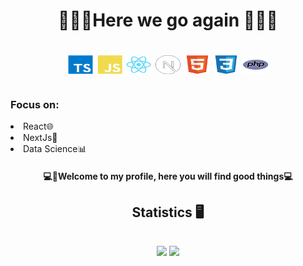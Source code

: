 <h1 align="center">
🧑🏻‍🚀Here we go again 🧑🏻‍🚀

<div dir="auto"><br>
<img align="center" height="30" width="40" src="https://raw.githubusercontent.com/devicons/devicon/master/icons/typescript/typescript-original.svg" style="max-width: 100%;">
    <img align="center" height="30" width="40" src="https://raw.githubusercontent.com/devicons/devicon/master/icons/javascript/javascript-plain.svg" style="max-width: 100%;">
    <img align="center" height="30" width="40" src="https://raw.githubusercontent.com/devicons/devicon/master/icons/react/react-original.svg" style="max-width: 100%;">
    <img align="center" height="30" width="40" src="https://github.com/devicons/devicon/blob/master/icons/nextjs/nextjs-line.svg" style="max-width: 100%;">
    <img align="center" height="30" width="40" src="https://raw.githubusercontent.com/devicons/devicon/master/icons/html5/html5-original.svg" style="max-width: 100%;">
    <img align="center" height="30" width="40" src="https://raw.githubusercontent.com/devicons/devicon/master/icons/css3/css3-original.svg" style="max-width: 100%;">
    <img align="center" height="30" width="40" src="https://raw.githubusercontent.com/devicons/devicon/master/icons/php/php-original.svg" style="max-width: 100%;">
  </div>

<h1>

  <h3>Focus on:</h3>
  <li>React🌐</li>
  <li>NextJs👾</li>
  <li>Data Science📊</li>

  
<h4 align="center">
  💻👨‍Welcome to my profile, here you will find good things💻
</h4>

<h2 align="center">
Statistics 🖥️ 
<h2>
  
<div align="center">
<img src="https://github-readme-stats.vercel.app/api?username=Br-um&theme=radical"/>
<img src="https://github-readme-stats.vercel.app/api/top-langs/?username=Br-um&layout=compact">
</div>
